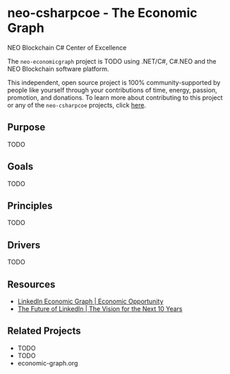 # neo-csharpcoe - The Economic Graph
NEO Blockchain C# Center of Excellence

The `neo-economicgraph` project is TODO using .NET/C#, C#.NEO and the NEO Blockchain software platform.

This independent, open source project is 100% community-supported by people like yourself through your contributions of time, energy, passion, promotion, and donations.  To learn more about contributing to this project or any of the `neo-csharpcoe` projects, click [here](https://github.com/mwherman2000/neo-csharpcoe/blob/master/CONTRIBUTE.md).

## Purpose

TODO

## Goals

TODO

## Principles

TODO

## Drivers

TODO

## Resources

* [LinkedIn Economic Graph | Economic Opportunity](https://www.youtube.com/watch?v=M86okhXTwfU)
* [The Future of LinkedIn | The Vision for the Next 10 Years](https://www.youtube.com/watch?v=jm15S1QmOTw)

## Related Projects

* TODO
* TODO
* economic-graph.org



